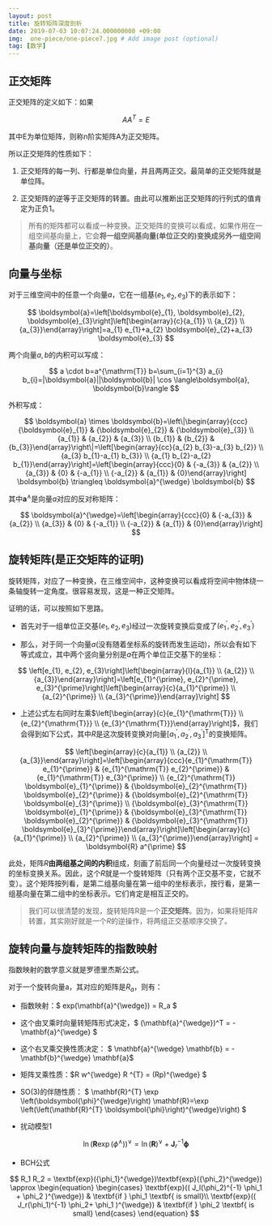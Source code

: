 ```yaml
---
layout: post
title: 旋转矩阵深度剖析
date: 2019-07-03 10:07:24.000000000 +09:00
img:  one-piece/one-piece7.jpg # Add image post (optional)
tag: [数学]
---
```


## 正交矩阵
正交矩阵的定义如下：如果

$$ AA^T = E $$

其中E为单位矩阵，则称n阶实矩阵A为正交矩阵。

所以正交矩阵的性质如下：
1. 正交矩阵的每一列、行都是单位向量，并且两两正交。最简单的正交矩阵就是单位阵。

2. 正交矩阵的逆等于正交矩阵的转置。由此可以推断出正交矩阵的行列式的值肯定为正负1。

> 所有的矩阵都可以看成一种变换。正交矩阵的变换可以看成，如果作用在一组空间基向量上，它会**将一组空间基向量(单位正交的)变换成另外一组空间基向量（还是单位正交的）**。

## 向量与坐标
对于三维空间中的任意一个向量$a$，它在一组基$\left(e_{1}, e_{2}, e_{3}\right)$下的表示如下：

$$
\boldsymbol{a}=\left[\boldsymbol{e}_{1}, \boldsymbol{e}_{2}, \boldsymbol{e}_{3}\right]\left[\begin{array}{c}{a_{1}} \\ {a_{2}} \\ {a_{3}}\end{array}\right]=a_{1} e_{1}+a_{2} \boldsymbol{e}_{2}+a_{3} \boldsymbol{e}_{3}
$$

两个向量$a,b$的内积可以写成：

$$
a \cdot b=a^{\mathrm{T}} b=\sum_{i=1}^{3} a_{i} b_{i}=|\boldsymbol{a}||\boldsymbol{b}| \cos \langle\boldsymbol{a}, \boldsymbol{b}\rangle
$$

外积写成：

$$
\boldsymbol{a} \times \boldsymbol{b}=\left\|\begin{array}{ccc}{\boldsymbol{e}_{1}} & {\boldsymbol{e}_{2}} & {\boldsymbol{e}_{3}} \\ {a_{1}} & {a_{2}} & {a_{3}} \\ {b_{1}} & {b_{2}} & {b_{3}}\end{array}\right\|=\left[\begin{array}{cc}{a_{2} b_{3}-a_{3} b_{2}} \\ {a_{3} b_{1}-a_{1} b_{3}} \\ {a_{1} b_{2}-a_{2} b_{1}}\end{array}\right]=\left[\begin{array}{ccc}{0} & {-a_{3}} & {a_{2}} \\ {a_{3}} & {0} & {-a_{1}} \\ {-a_{2}} & {a_{1}} & {0}\end{array}\right] \boldsymbol{b} \triangleq \boldsymbol{a}^{\wedge} \boldsymbol{b}
$$

其中$\boldsymbol{a}^{\wedge}$是向量$a$对应的反对称矩阵：

$$
\boldsymbol{a}^{\wedge}=\left[\begin{array}{ccc}{0} & {-a_{3}} & {a_{2}} \\ {a_{3}} & {0} & {-a_{1}} \\ {-a_{2}} & {a_{1}} & {0}\end{array}\right]
$$

## 旋转矩阵(是正交矩阵的证明)
旋转矩阵，对应了一种变换，在三维空间中，这种变换可以看成将空间中物体绕一条轴旋转一定角度。很容易发现，这是一种正交矩阵。

证明的话，可以按照如下思路。

- 首先对于一组单位正交基$\left(e_{1}, e_{2}, e_{3}\right)$经过一次旋转变换后变成了$\left(e_{1}^{\prime}, e_{2}^{\prime}, e_{3}^{\prime}\right)$ 

- 那么，对于同一个向量$a$(没有随着坐标系的旋转而发生运动)，所以会有如下等式成立，其中两个竖向量分别是$a$在两个单位正交基下的坐标：

$$
\left[e_{1}, e_{2}, e_{3}\right]\left[\begin{array}{l}{a_{1}} \\ {a_{2}} \\ {a_{3}}\end{array}\right]=\left[e_{1}^{\prime}, e_{2}^{\prime}, e_{3}^{\prime}\right]\left[\begin{array}{c}{a_{1}^{\prime}} \\ {a_{2}^{\prime}} \\ {a_{3}^{\prime}}\end{array}\right]
$$

- 上述公式左右同时左乘$\left[\begin{array}{c}{e_{1}^{\mathrm{T}}} \\ {e_{2}^{\mathrm{T}}} \\ {e_{3}^{\mathrm{T}}}\end{array}\right]$，我们会得到如下公式，其中$R$是这次旋转变换对向量$\left[a_{1}^{\prime}, a_{2}^{\prime}, a_{3}^{\prime}\right]^{\mathrm{T}}$的变换矩阵。

$$
\left[\begin{array}{c}{a_{1}} \\ {a_{2}} \\ {a_{3}}\end{array}\right]=\left[\begin{array}{ccc}{e_{1}^{\mathrm{T}} e_{1}^{\prime}} & {e_{1}^{\mathrm{T}} e_{2}^{\prime}} & {e_{1}^{\mathrm{T}} e_{3}^{\prime}} \\ {e_{2}^{\mathrm{T}} \boldsymbol{e}_{1}^{\prime}} & {\boldsymbol{e}_{2}^{\mathrm{T}} \boldsymbol{e}_{2}^{\prime}} & {\boldsymbol{e}_{2}^{\mathrm{T}} \boldsymbol{e}_{3}^{\prime}} \\ {\boldsymbol{e}_{3}^{\mathrm{T}} \boldsymbol{e}_{1}^{\prime}} & {\boldsymbol{e}_{3}^{\mathrm{T}} \boldsymbol{e}_{2}^{\prime}} & {\boldsymbol{e}_{3}^{\mathrm{T}} \boldsymbol{e}_{3}^{\prime}}\end{array}\right]\left[\begin{array}{c}{a_{1}^{\prime}} \\ {a_{2}^{\prime}} \\ {a_{3}^{\prime}}\end{array}\right] = \boldsymbol{R} a^{\prime}
$$

此处，矩阵$R$**由两组基之间的内积**组成，刻画了前后同一个向量经过一次旋转变换的坐标变换关系。因此，这个$R$就是一个旋转矩阵（只有两个正交基不变，它就不变）。这个矩阵按列看，是第二组基向量在第一组中的坐标表示，按行看，是第一组基向量在第二组中的坐标表示。它们肯定是相互正交的。

> 我们可以很清楚的发现，旋转矩阵R是一个**正交矩阵**。因为，如果将矩阵$R$转置，其实刚好就是一个$R$的逆操作，将两组正交基顺序交换了。

## 旋转向量与旋转矩阵的指数映射
指数映射的数学意义就是罗德里杰斯公式。

对于一个旋转向量a，其对应的矩阵是$R_a$，则有：

- 指数映射：$ exp(\mathbf{a}^{\wedge}) = R_a $

- 这个由叉乘时向量转矩阵形式决定，$ (\mathbf{a}^{\wedge})^T = - \mathbf{a}^{\wedge} $

- 这个右叉乘交换性质决定： $ \mathbf{a}^{\wedge} \mathbf{b} = - \mathbf{b}^{\wedge} \mathbf{a}$

- 矩阵叉乘性质：$R w^{\wedge} R ^{T} = (Rp)^{\wedge} $

- SO(3)的伴随性质： $ \mathbf{R}^{T} \exp \left(\boldsymbol{\phi}^{\wedge}\right) \mathbf{R}=\exp \left(\left(\mathbf{R}^{T} \boldsymbol{\phi}\right)^{\wedge}\right) $

- 扰动模型1

$$
\ln \left(\mathbf{R} \exp \left(\phi^{\wedge}\right)\right)^{\vee}=\ln (\mathbf{R})^{\vee}+\mathbf{J}_{r}^{-1} \boldsymbol{\phi}
$$

- BCH公式

$$
R_1 R_2 = \textbf{exp}({\phi_1}^{\wedge})\textbf{exp}({\phi_2}^{\wedge}) \approx \begin{equation} \begin{cases} \textbf{exp}(( J_l(\phi_2)^{-1} \phi_1 + \phi_2    )^{\wedge})  & \textbf{if  } \phi_1 \textbf{ is small}\\ \textbf{exp}(( J_r(\phi_1)^{-1} \phi_2+ \phi_1    )^{\wedge})   & \textbf{if  } \phi_2 \textbf{ is small} \end{cases} \end{equation}
$$


